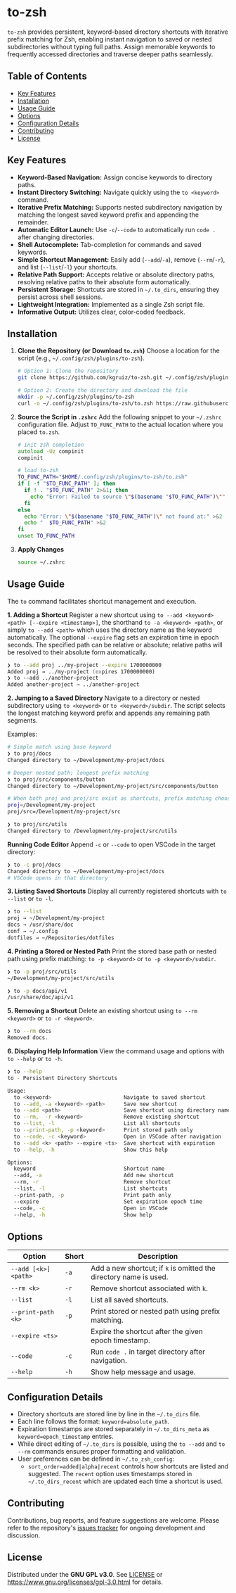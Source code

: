 # to-zsh

`to-zsh` provides persistent, keyword-based directory shortcuts with iterative prefix matching for Zsh, enabling instant navigation to saved or nested subdirectories without typing full paths. Assign memorable keywords to frequently accessed directories and traverse deeper paths seamlessly.

## Table of Contents

- [Key Features](#key-features)
- [Installation](#installation)
- [Usage Guide](#usage-guide)
- [Options](#options)
- [Configuration Details](#configuration-details)
- [Contributing](#contributing)
- [License](#license)

## Key Features

- **Keyword-Based Navigation:** Assign concise keywords to directory paths.
- **Instant Directory Switching:** Navigate quickly using the `to <keyword>` command.
- **Iterative Prefix Matching:** Supports nested subdirectory navigation by matching the longest saved keyword prefix and appending the remainder.
- **Automatic Editor Launch:** Use `-c`/`--code` to automatically run `code .` after changing directories.
- **Shell Autocomplete:** Tab-completion for commands and saved keywords.
- **Simple Shortcut Management:** Easily add (`--add`/`-a`), remove (`--rm`/`-r`), and list (`--list`/`-l`) your shortcuts.
- **Relative Path Support:** Accepts relative or absolute directory paths, resolving relative paths to their absolute form automatically.
- **Persistent Storage:** Shortcuts are stored in `~/.to_dirs`, ensuring they persist across shell sessions.
- **Lightweight Integration:** Implemented as a single Zsh script file.
- **Informative Output:** Utilizes clear, color-coded feedback.

## Installation

1. **Clone the Repository (or Download `to.zsh`)**
    Choose a location for the script (e.g., `~/.config/zsh/plugins/to-zsh`).

    ```zsh
    # Option 1: Clone the repository
    git clone https://github.com/kgruiz/to-zsh.git ~/.config/zsh/plugins/to-zsh

    # Option 2: Create the directory and download the file
    mkdir -p ~/.config/zsh/plugins/to-zsh
    curl -o ~/.config/zsh/plugins/to-zsh/to.zsh https://raw.githubusercontent.com/kgruiz/to-zsh/main/to.zsh
    ```

2. **Source the Script in `.zshrc`**
    Add the following snippet to your `~/.zshrc` configuration file. Adjust `TO_FUNC_PATH` to the actual location where you placed `to.zsh`.

    ```zsh
    # init zsh completion
    autoload -Uz compinit
    compinit

    # load to-zsh
    TO_FUNC_PATH="$HOME/.config/zsh/plugins/to-zsh/to.zsh"
    if [ -f "$TO_FUNC_PATH" ]; then
      if ! . "$TO_FUNC_PATH" 2>&1; then
        echo "Error: Failed to source \"$(basename "$TO_FUNC_PATH")\"" >&2
      fi
    else
      echo "Error: \"$(basename "$TO_FUNC_PATH")\" not found at:" >&2
      echo "  $TO_FUNC_PATH" >&2
    fi
    unset TO_FUNC_PATH
    ```

3. **Apply Changes**

    ```zsh
    source ~/.zshrc
    ```

## Usage Guide

The `to` command facilitates shortcut management and execution.

**1. Adding a Shortcut**
Register a new shortcut using `to --add <keyword> <path> [--expire <timestamp>]`, the shorthand `to -a <keyword> <path>`, or simply `to --add <path>` which uses the directory name as the keyword automatically. The optional `--expire` flag sets an expiration time in epoch seconds. The specified path can be relative or absolute; relative paths will be resolved to their absolute form automatically.

```zsh
❯ to --add proj ../my-project --expire 1700000000
Added proj → ../my-project (expires 1700000000)
❯ to --add ../another-project
Added another-project → ../another-project
```

**2. Jumping to a Saved Directory**
Navigate to a directory or nested subdirectory using `to <keyword>` or `to <keyword>/subdir`. The script selects the longest matching keyword prefix and appends any remaining path segments.

Examples:

```zsh
# Simple match using base keyword
❯ to proj/docs
Changed directory to ~/Development/my-project/docs

# Deeper nested path; longest prefix matching
❯ to proj/src/components/button
Changed directory to ~/Development/my-project/src/components/button

# When both proj and proj/src exist as shortcuts, prefix matching chooses proj/src
proj=/Development/my-project
proj/src=/Development/my-project/src

❯ to proj/src/utils
Changed directory to /Development/my-project/src/utils
```

**Running Code Editor**
Append `-c` or `--code` to open VSCode in the target directory:

```zsh
❯ to -c proj/docs
Changed directory to ~/Development/my-project/docs
# VSCode opens in that directory
```

**3. Listing Saved Shortcuts**
Display all currently registered shortcuts with `to --list` or `to -l`.

```zsh
❯ to --list
proj → ~/Development/my-project
docs → /usr/share/doc
conf → ~/.config
dotfiles → ~/Repositories/dotfiles
```

**4. Printing a Stored or Nested Path**
Print the stored base path or nested path using prefix matching: `to -p <keyword>` or `to -p <keyword>/subdir`.

```zsh
❯ to -p proj/src/utils
~/Development/my-project/src/utils

❯ to -p docs/api/v1
/usr/share/doc/api/v1
```

**5. Removing a Shortcut**
Delete an existing shortcut using `to --rm <keyword>` or `to -r <keyword>`.

```zsh
❯ to --rm docs
Removed docs.
```

**6. Displaying Help Information**
View the command usage and options with `to --help` or `to -h`.

```zsh
❯ to --help
to - Persistent Directory Shortcuts

Usage:
  to <keyword>                       Navigate to saved shortcut
  to --add, -a <keyword> <path>      Save new shortcut
  to --add <path>                    Save shortcut using directory name
  to --rm,  -r <keyword>             Remove existing shortcut
  to --list, -l                      List all shortcuts
  to --print-path, -p <keyword>      Print stored path only
  to --code, -c <keyword>            Open in VSCode after navigation
  to --add <k> <path> --expire <ts>  Save shortcut with expiration
  to --help, -h                      Show this help

Options:
  keyword                            Shortcut name
  --add, -a                          Add new shortcut
  --rm, -r                           Remove shortcut
  --list, -l                         List shortcuts
  --print-path, -p                   Print path only
  --expire                           Set expiration epoch time
  --code, -c                         Open in VSCode
  --help, -h                         Show help
```

## Options

| Option              | Short | Description                         |
|---------------------|-------|-------------------------------------|
| `--add [<k>] <path>`| `-a`  | Add a new shortcut; if `k` is omitted the directory name is used. |
| `--rm <k>`          | `-r`  | Remove shortcut associated with `k`.|
| `--list`            | `-l`  | List all saved shortcuts.           |
| `--print-path <k>`  | `-p`  | Print stored or nested path using prefix matching.              |
| `--expire <ts>`     |       | Expire the shortcut after the given epoch timestamp. |
| `--code`            | `-c`  | Run `code .` in target directory after navigation. |
| `--help`            | `-h`  | Show help message and usage.        |

## Configuration Details

- Directory shortcuts are stored line by line in the `~/.to_dirs` file.
- Each line follows the format: `keyword=absolute_path`.
- Expiration timestamps are stored separately in `~/.to_dirs_meta` as `keyword=epoch_timestamp` entries.
- While direct editing of `~/.to_dirs` is possible, using the `to --add` and `to --rm` commands ensures proper formatting and validation.
- User preferences can be defined in `~/.to_zsh_config`:
  - `sort_order=added|alpha|recent` controls how shortcuts are listed and suggested.
    The `recent` option uses timestamps stored in `~/.to_dirs_recent` which are
    updated each time a shortcut is used.

## Contributing

Contributions, bug reports, and feature suggestions are welcome. Please refer to the repository's [issues tracker](https://github.com/kgruiz/to-zsh/issues) for ongoing development and discussion.

## License

Distributed under the **GNU GPL v3.0**.
See [LICENSE](LICENSE) or <https://www.gnu.org/licenses/gpl-3.0.html> for details.
